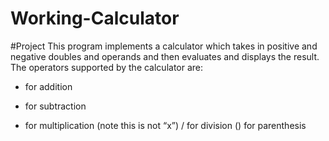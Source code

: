 # Working-Calculator
#Project
This program implements a calculator which takes in positive and negative doubles and operands and then evaluates and displays the result. 
The operators supported by the calculator are:
+ for addition
- for subtraction
* for multiplication (note this is not “x”)
/ for division
() for parenthesis 
